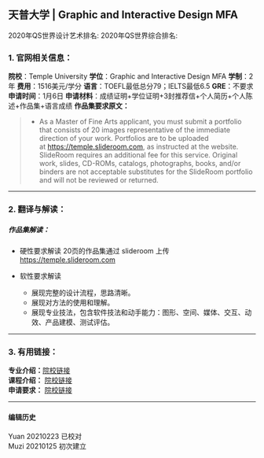 ## 天普大学 | Graphic and Interactive Design MFA

2020年QS世界设计艺术排名:
2020年QS世界综合排名:   

### 1. 官网相关信息：

**院校**：Temple University
**学位**：Graphic and Interactive Design MFA
**学制**：2年
**费用**：1516美元/学分
**语言**：TOEFL最低总分79；IELTS最低6.5
**GRE**：不要求
**申请时间**：1月6日
**申请材料**：成绩证明+学位证明+3封推荐信+个人简历+个人陈述+作品集+语言成绩
**作品集要求原文：**

> - As a Master of Fine Arts applicant, you must submit a portfolio that consists of 20 images representative of the immediate direction of your work. Portfolios are to be uploaded at https://temple.slideroom.com, as instructed at the website. SlideRoom requires an additional fee for this service. Original work, slides, CD-ROMs, catalogs, photographs, books, and/or binders are not acceptable substitutes for the SlideRoom portfolio and will not be reviewed or returned.

---

### 2. 翻译与解读：

##### 作品集解读：
- 硬性要求解读
20页的作品集通过 slideroom 上传 https://temple.slideroom.com

- 软性要求解读
  - 展现完整的设计流程，思路清晰。
  - 展现对方法的使用和理解。
  - 展现专业技法，包含软件技法和动手能力：图形、空间、媒体、交互、动效、产品建模、测试评估。



---

### 3. 有用链接：

**专业介绍：**[院校链接](https://bulletin.temple.edu/graduate/scd/tyler/graphic-interactive-design-mfa/)  
**课程介绍：** [院校链接](http://bulletin.temple.edu/graduate/scd/tyler/graphic-interactive-design-mfa/#courseinventory)  
**申请要求：** [院校链接](https://bulletin.temple.edu/graduate/scd/tyler/graphic-interactive-design-mfa/#admissiontext)


---


#### 编辑历史
Yuan 20210223 已校对  
Muzi 20210125 初次建立
